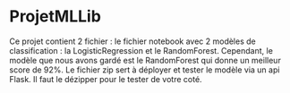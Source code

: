 # ProjetMLLib
Ce projet contient 2 fichier : le fichier notebook avec 2 modèles de classification : la LogisticRegression et le RandomForest.
Cependant, le modèle que nous avons gardé est le RandomForest qui donne un meilleur score de 92%. 
Le fichier zip sert à déployer et tester le modèle via un api Flask. Il faut le dézipper pour le tester de votre coté.
